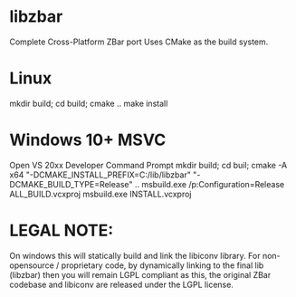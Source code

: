 # libzbar
Complete Cross-Platform ZBar port
Uses CMake as the build system.

# Linux
mkdir build;
cd build;
cmake ..
make install

# Windows 10+ MSVC
Open VS 20xx Developer Command Prompt
mkdir build;
cd buil;
cmake -A x64 "-DCMAKE_INSTALL_PREFIX=C:/lib/libzbar" "-DCMAKE_BUILD_TYPE=Release" ..
msbuild.exe /p:Configuration=Release ALL_BUILD.vcxproj
msbuild.exe INSTALL.vcxproj

# LEGAL NOTE: 
On windows this will statically build and link the libiconv library. 
For non-opensource / proprietary code, by dynamically linking to the final lib (libzbar) then you will remain LGPL compliant as this, 
the original ZBar codebase and libiconv are released under the LGPL license.


